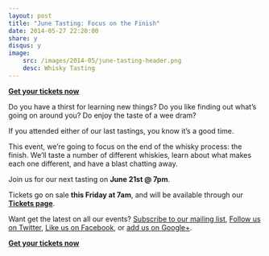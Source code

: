 ```yaml
---
layout: post
title: "June Tasting: Focus on the Finish"
date: 2014-05-27 22:20:00
share: y
disqus: y
image: 
    src: /images/2014-05/june-tasting-header.png
    desc: Whisky Tasting
---
```


**[Get your tickets now](/tickets/)**

Do you have a thirst for learning new things? Do you like finding out what’s going on around you? Do enjoy the taste of a wee dram?

If you attended either of our last tastings, you know it’s a good time. 

This event, we’re going to focus on the end of the whisky process: the finish. We’ll taste a number of different whiskies, learn about what makes each one different, and have a blast chatting away.

Join us for our next tasting on **June 21st @ 7pm**.

Tickets go on sale **this Friday at 7am**, and will be available through our **[Tickets page][1]**. 

Want get the latest on all our events? [Subscribe to our mailing list][2], [Follow us on Twitter][3], [Like us on Facebook][4], or [add us on Google+][5].

**[Get your tickets now](/tickets/)**

  [1]: /tickets/
  [2]: /subscribe/
  [3]: http://twitter.com/whiskydev
  [4]: http://www.facebook.com/whiskydev
  [5]: http://plus.google.com/+Whiskydev
